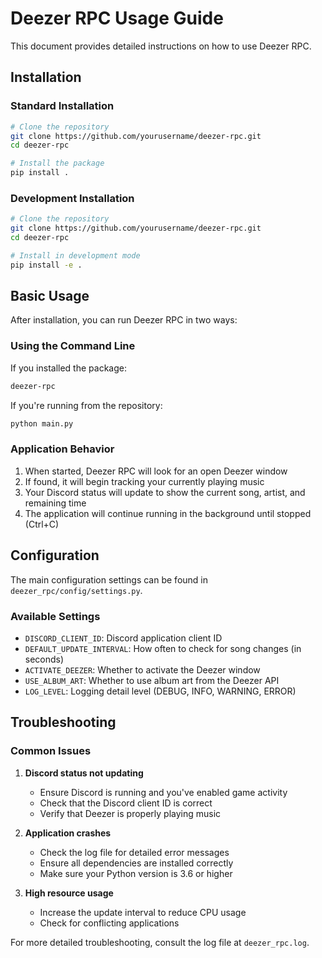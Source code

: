 # Deezer RPC Usage Guide

This document provides detailed instructions on how to use Deezer RPC.

## Installation

### Standard Installation

```bash
# Clone the repository
git clone https://github.com/yourusername/deezer-rpc.git
cd deezer-rpc

# Install the package
pip install .
```

### Development Installation

```bash
# Clone the repository
git clone https://github.com/yourusername/deezer-rpc.git
cd deezer-rpc

# Install in development mode
pip install -e .
```

## Basic Usage

After installation, you can run Deezer RPC in two ways:

### Using the Command Line

If you installed the package:

```bash
deezer-rpc
```

If you're running from the repository:

```bash
python main.py
```

### Application Behavior

1. When started, Deezer RPC will look for an open Deezer window
2. If found, it will begin tracking your currently playing music
3. Your Discord status will update to show the current song, artist, and remaining time
4. The application will continue running in the background until stopped (Ctrl+C)

## Configuration

The main configuration settings can be found in `deezer_rpc/config/settings.py`.

### Available Settings

- `DISCORD_CLIENT_ID`: Discord application client ID
- `DEFAULT_UPDATE_INTERVAL`: How often to check for song changes (in seconds)
- `ACTIVATE_DEEZER`: Whether to activate the Deezer window
- `USE_ALBUM_ART`: Whether to use album art from the Deezer API
- `LOG_LEVEL`: Logging detail level (DEBUG, INFO, WARNING, ERROR)

## Troubleshooting

### Common Issues

1. **Discord status not updating**
   - Ensure Discord is running and you've enabled game activity
   - Check that the Discord client ID is correct
   - Verify that Deezer is properly playing music

2. **Application crashes**
   - Check the log file for detailed error messages
   - Ensure all dependencies are installed correctly
   - Make sure your Python version is 3.6 or higher

3. **High resource usage**
   - Increase the update interval to reduce CPU usage
   - Check for conflicting applications

For more detailed troubleshooting, consult the log file at `deezer_rpc.log`. 